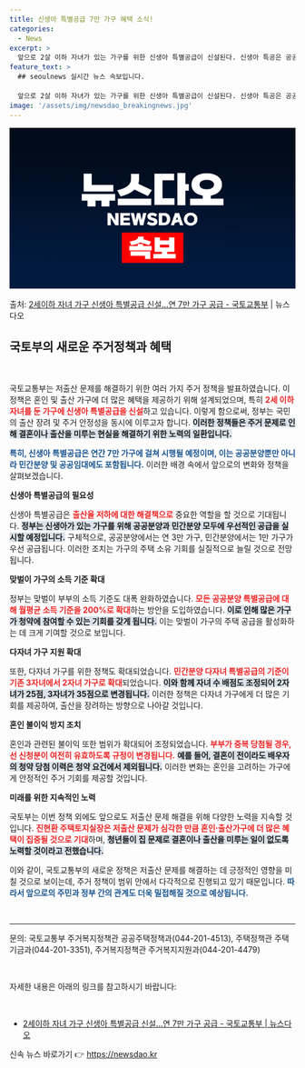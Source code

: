 ```yaml
---
title: 신생아 특별공급 7만 가구 혜택 소식!
categories:
  - News
excerpt: >
  앞으로 2살 이하 자녀가 있는 가구를 위한 신생아 특별공급이 신설된다. 신생아 특공은 공공과 민간분양, 공공…
feature_text: >
  ## seoulnews 실시간 뉴스 속보입니다.

  앞으로 2살 이하 자녀가 있는 가구를 위한 신생아 특별공급이 신설된다. 신생아 특공은 공공과 민간분양, 공공…
image: '/assets/img/newsdao_breakingnews.jpg'
---
```


![뉴스다오 속보](/assets/img/newsdao_breakingnews.jpg)

<p>출처: <a href="https://newsdao.kr/2686" rel="dofollow">2세이하 자녀 가구 신생아 특별공급 신설…연 7만 가구 공급 - 국토교통부</a> | 뉴스다오</p>

<h2 data-ke-size="size26">국토부의 새로운 주거정책과 혜택</h2>

<p data-ke-size="size16">&nbsp;</p>

국토교통부는 저출산 문제를 해결하기 위한 여러 가지 주거 정책을 발표하였습니다. 이 정책은 혼인 및 출산 가구에 더 많은 혜택을 제공하기 위해 설계되었으며, 특히 <b><span style="color: #ee2323;">2세 이하 자녀를 둔 가구에 신생아 특별공급을 신설</span></b>하고 있습니다. 이렇게 함으로써, 정부는 국민의 출산 장려 및 주거 안정성을 동시에 이루고자 합니다. <b><span style="background-color: #21538527;">이러한 정책들은 주거 문제로 인해 결혼이나 출산을 미루는 현실을 해결하기 위한 노력의 일환입니다.</span></b>

<b><span style="color: #1a5490;">특히, 신생아 특별공급은 연간 7만 가구에 걸쳐 시행될 예정이며, 이는 공공분양뿐만 아니라 민간분양 및 공공임대에도 포함됩니다.</span></b> 이러한 배경 속에서 앞으로의 변화와 정책을 살펴보겠습니다.

<b>신생아 특별공급의 필요성</b>

신생아 특별공급은 <b><span style="color: #ee2323;">출산율 저하에 대한 해결책으로</span></b> 중요한 역할을 할 것으로 기대됩니다. <b><span style="background-color: #21538527;">정부는 신생아가 있는 가구를 위해 공공분양과 민간분양 모두에 우선적인 공급을 실시할 예정입니다.</span></b> 구체적으로, 공공분양에서는 연 3만 가구, 민간분양에서는 1만 가구가 우선 공급됩니다. 이러한 조치는 가구의 주택 소유 기회를 실질적으로 늘릴 것으로 전망됩니다.

<b>맞벌이 가구의 소득 기준 확대</b>

정부는 맞벌이 부부의 소득 기준도 대폭 완화하였습니다. <b><span style="color: #ee2323;">모든 공공분양 특별공급에 대해 월평균 소득 기준을 200%로 확대</span></b>하는 방안을 도입하였습니다. <b><span style="background-color: #21538527;">이로 인해 많은 가구가 청약에 참여할 수 있는 기회를 갖게 됩니다.</span></b> 이는 맞벌이 가구의 주택 공급을 활성화하는 데 크게 기여할 것으로 보입니다.

<b>다자녀 가구 지원 확대</b>

또한, 다자녀 가구를 위한 정책도 확대되었습니다. <b><span style="color: #ee2323;">민간분양 다자녀 특별공급의 기준이 기존 3자녀에서 2자녀 가구로 확대</span></b>되었습니다. <b><span style="background-color: #21538527;">이와 함께 자녀 수 배점도 조정되어 2자녀가 25점, 3자녀가 35점으로 변경됩니다.</span></b> 이러한 정책은 다자녀 가구에게 더 많은 기회를 제공하여, 출산을 장려하는 방향으로 나아갈 것입니다.

<b>혼인 불이익 방지 조치</b>

혼인과 관련된 불이익 또한 범위가 확대되어 조정되었습니다. <b><span style="color: #ee2323;">부부가 중복 당첨될 경우, 선 신청분이 여전히 유효하도록 규정이 변경됩니다.</span></b> <b><span style="background-color: #21538527;">예를 들어, 결혼이 전이라도 배우자의 청약 당첨 이력은 청약 요건에서 제외됩니다.</span></b> 이러한 변화는 혼인을 고려하는 가구에게 안정적인 주거 기회를 제공할 것입니다.

<b>미래를 위한 지속적인 노력</b>

국토부는 이번 정책 외에도 앞으로도 저출산 문제 해결을 위해 다양한 노력을 지속할 것입니다. <b><span style="color: #ee2323;">진현환 주택토지실장은 저출산 문제가 심각한 만큼 혼인⋅출산가구에 더 많은 혜택이 집중될 것으로 기대</span></b>하며, <b><span style="background-color: #21538527;">청년들이 집 문제로 결혼이나 출산을 미루는 일이 없도록 노력할 것이라고 전했습니다.</span></b>

이와 같이, 국토교통부의 새로운 정책은 저출산 문제를 해결하는 데 긍정적인 영향을 미칠 것으로 보이는데, 주거 정책이 범위 안에서 다각적으로 진행되고 있기 때문입니다. <b><span style="color: #1a5490;">따라서 앞으로의 주민과 정부 간의 관계도 더욱 밀접해질 것으로 예상됩니다.</span></b>

<p data-ke-size="size16">&nbsp;</p>

<hr>

<p data-ke-size="size16">문의: 국토교통부 주거복지정책관 공공주택정책과(044-201-4513), 주택정책관 주택기금과(044-201-3351), 주거복지정책관 주거복지지원과(044-201-4479)</p>

<p data-ke-size="size16">&nbsp;</p>

<p data-ke-size="size16">자세한 내용은 아래의 링크를 참고하시기 바랍니다:</p>

<p data-ke-size="size16">&nbsp;</p>

<ul>
    <li><a href="https://newsdao.kr/2686">2세이하 자녀 가구 신생아 특별공급 신설…연 7만 가구 공급 - 국토교통부 | 뉴스다오</a></li>
</ul> 

신속 뉴스 바로가기 👉 <a href="https://newsdao.kr" rel="dofollow">https://newsdao.kr</a>


